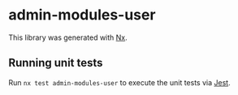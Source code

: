 # admin-modules-user

This library was generated with [Nx](https://nx.dev).

## Running unit tests

Run `nx test admin-modules-user` to execute the unit tests via [Jest](https://jestjs.io).
